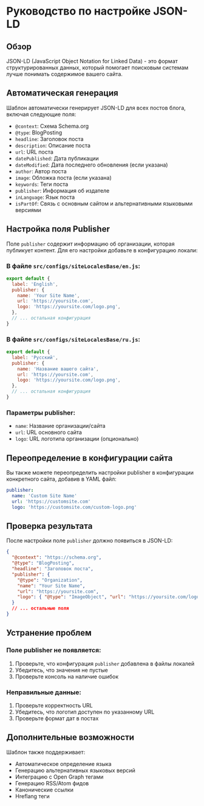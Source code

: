# Руководство по настройке JSON-LD

## Обзор

JSON-LD (JavaScript Object Notation for Linked Data) - это формат структурированных данных, который помогает поисковым системам лучше понимать содержимое вашего сайта.

## Автоматическая генерация

Шаблон автоматически генерирует JSON-LD для всех постов блога, включая следующие поля:

- `@context`: Схема Schema.org
- `@type`: BlogPosting
- `headline`: Заголовок поста
- `description`: Описание поста
- `url`: URL поста
- `datePublished`: Дата публикации
- `dateModified`: Дата последнего обновления (если указана)
- `author`: Автор поста
- `image`: Обложка поста (если указана)
- `keywords`: Теги поста
- `publisher`: Информация об издателе
- `inLanguage`: Язык поста
- `isPartOf`: Связь с основным сайтом и альтернативными языковыми версиями

## Настройка поля Publisher

Поле `publisher` содержит информацию об организации, которая публикует контент. Для его настройки добавьте в конфигурацию локали:

### В файле `src/configs/siteLocalesBase/en.js`:

```javascript
export default {
  label: 'English',
  publisher: {
    name: 'Your Site Name',
    url: 'https://yoursite.com',
    logo: 'https://yoursite.com/logo.png',
  },
  // ... остальная конфигурация
}
```

### В файле `src/configs/siteLocalesBase/ru.js`:

```javascript
export default {
  label: 'Русский',
  publisher: {
    name: 'Название вашего сайта',
    url: 'https://yoursite.com',
    logo: 'https://yoursite.com/logo.png',
  },
  // ... остальная конфигурация
}
```

### Параметры publisher:

- `name`: Название организации/сайта
- `url`: URL основного сайта
- `logo`: URL логотипа организации (опционально)

## Переопределение в конфигурации сайта

Вы также можете переопределить настройки publisher в конфигурации конкретного сайта, добавив в YAML файл:

```yaml
publisher:
  name: 'Custom Site Name'
  url: 'https://customsite.com'
  logo: 'https://customsite.com/custom-logo.png'
```

## Проверка результата

После настройки поле `publisher` должно появиться в JSON-LD:

```json
{
  "@context": "https://schema.org",
  "@type": "BlogPosting",
  "headline": "Заголовок поста",
  "publisher": {
    "@type": "Organization",
    "name": "Your Site Name",
    "url": "https://yoursite.com",
    "logo": { "@type": "ImageObject", "url": "https://yoursite.com/logo.png" }
  }
  // ... остальные поля
}
```

## Устранение проблем

### Поле publisher не появляется:

1. Проверьте, что конфигурация `publisher` добавлена в файлы локалей
2. Убедитесь, что значения не пустые
3. Проверьте консоль на наличие ошибок

### Неправильные данные:

1. Проверьте корректность URL
2. Убедитесь, что логотип доступен по указанному URL
3. Проверьте формат дат в постах

## Дополнительные возможности

Шаблон также поддерживает:

- Автоматическое определение языка
- Генерацию альтернативных языковых версий
- Интеграцию с Open Graph тегами
- Генерацию RSS/Atom фидов
- Канонические ссылки
- Hreflang теги
